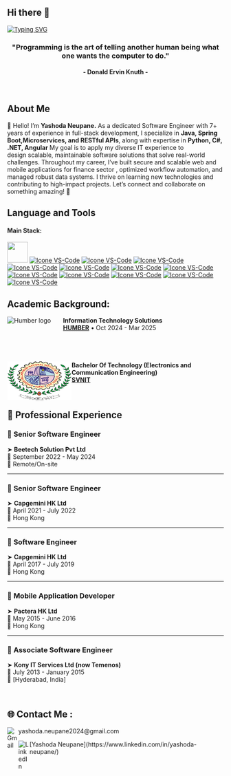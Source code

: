 ## Hi there 👋
[![Typing SVG](https://readme-typing-svg.herokuapp.com?color=00008B&size=39&center=true&vCenter=true&width=1000&lines=Welcome+to+my+GitHub+profile!;My+name+is+Yashoda+Neupane;I'm+Full+Stack+Developer)](https://git.io/typing-svg)

<h3 align="center">"Programming is the art of telling another human being what one wants the computer to do."</h3>
<h4 align="center">- Donald Ervin Knuth -</h4>

<br>

##  About Me
👋 Hello! I’m <b>Yashoda Neupane.</b>
As a dedicated Software Engineer with 7+ years of experience in full-stack development, I specialize in <b>Java, Spring Boot,Microservices, and RESTful APIs</b>, along with expertise in <b>Python, C#, .NET, Angular</b>  My goal is to apply my diverse IT experience to design scalable, maintainable software solutions that solve real-world challenges.
Throughout my career, I’ve built secure and scalable web and mobile applications for finance sector , optimized workflow automation, and managed robust data systems. I thrive on learning new technologies and contributing to high-impact projects.
Let’s connect and collaborate on something amazing! 🚀
<br>

## Language and Tools

#### Main Stack:



  [<img height="48px" width="48px" src="https://skillicons.dev/icons?i=java"/>](https://java.com/)
  [<img height="48px" width="48px" alt="Icone VS-Code" src="https://skillicons.dev/icons?i=spring"/>](https://spring.io/projects/spring-boot/)
  [<img height="48px" width="48px" alt="Icone VS-Code" src="https://skillicons.dev/icons?i=py"/>](https://www.python.org/)
  [<img height="48px" width="48px" alt="Icone VS-Code" src="https://skillicons.dev/icons?i=dotnet"/>](https://dotnet.microsoft.com/en-us/)
  [<img height="48px" width="48px" alt="Icone VS-Code" src="https://skillicons.dev/icons?i=angular"/>](https://angular.dev/)
  [<img height="48px" width="48px" alt="Icone VS-Code" src="https://skillicons.dev/icons?i=aws"/>](https://aws.amazon.com/)
   [<img height="48px" width="48px" alt="Icone VS-Code" src="https://skillicons.dev/icons?i=azure"/>](https://azure.microsoft.com/en-ca)
  [<img height="48px" width="48px" alt="Icone VS-Code" src="https://skillicons.dev/icons?i=docker"/>](https://www.docker.com/)
  [<img height="48px" width="48px" alt="Icone VS-Code" src="https://skillicons.dev/icons?i=html"/>](https://developer.mozilla.org/en-US/docs/Web/HTML)
  [<img height="48px" width="48px" alt="Icone VS-Code" src="https://skillicons.dev/icons?i=css"/>](https://developer.mozilla.org/en-US/docs/Web/CSS)
  [<img height="48px" width="48px" alt="Icone VS-Code" src="https://skillicons.dev/icons?i=ts"/>](https://www.typescriptlang.org/)
   [<img height="48px" width="48px" alt="Icone VS-Code" src="https://skillicons.dev/icons?i=supabase"/>](https://postgresql.org/)
   [<img height="48px" width="48px" alt="Icone VS-Code" src="https://skillicons.dev/icons?i=mysql"/>](https://www.mysql.com/)

## Academic Background:

[<img align="left" height="90px" width="130px" alt="Humber logo" src="./assets/humber-logo.png">](https://humber.ca/)
**Information Technology Solutions** \
[**HUMBER**](https://humber.ca/)  • Oct 2024 - Mar 2025

<!-- Add TWO line breaks below to prevent overlap -->
<br clear="left"/>  <!-- This forces content below the floated image -->

[<img align="left" height="90px" width="150px" alt="svnit logo" src="./assets/NIT_Surat.png">](https://www.svnit.ac.in/)
**Bachelor Of Technology (Electronics and Communication Engineering)**   
[**SVNIT**](https://www.svnit.ac.in/)  

<br>

## 💼 Professional Experience

### 🔹 **Senior Software Engineer**  
➤ **Beetech Solution Pvt Ltd**  
📅 September 2022 - May 2024  
📍 Remote/On-site  

---

### 🔹 **Senior Software Engineer**  
➤ **Capgemini HK Ltd**  
📅 April 2021 - July 2022  
📍 Hong Kong  

---

### 🔹 **Software Engineer**  
➤ **Capgemini HK Ltd**  
📅 April 2017 - July 2019  
📍 Hong Kong  

---

### 📱 **Mobile Application Developer**  
➤ **Pactera HK Ltd**  
📅 May 2015 - June 2016  
📍 Hong Kong  

---

### 🔸 **Associate Software Engineer**  
➤ **Kony IT Services Ltd (now Temenos)**  
📅 July 2013 - January 2015  
📍 [Hyderabad, India]  

<br>

## 🌐 Contact Me : 

<p>
  <a href="mailto:your.email@gmail.com">
    <img align="left" alt="Gmail" width="26px" src="https://upload.wikimedia.org/wikipedia/commons/7/7e/Gmail_icon_%282020%29.svg" />
  </a>
 yashoda.neupane2024@gmail.com
</p>

<p>
  <a href="https://linkedin.com/in/your-profile">
    <img align="left" alt="LinkedIn" width="26px" src="https://cdn-icons-png.flaticon.com/512/174/174857.png" />
  </a>
  [Yashoda Neupane](https://www.linkedin.com/in/yashoda-neupane/)
</p>





